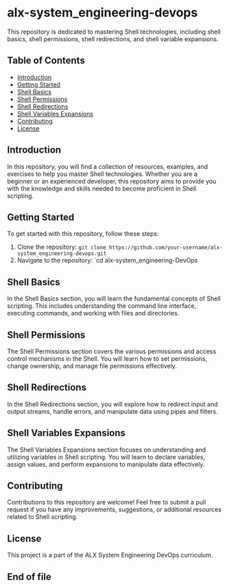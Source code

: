 # alx-system_engineering-devops

This repository is dedicated to mastering Shell technologies, including shell basics, shell permissions, shell redirections, and shell variable expansions.

## Table of Contents

- [Introduction](#introduction)
- [Getting Started](#getting-started)
- [Shell Basics](#shell-basics)
- [Shell Permissions](#shell-permissions)
- [Shell Redirections](#shell-redirections)
- [Shell Variables Expansions](#shell-variables-expansions)
- [Contributing](#contributing)
- [License](#license)

## Introduction

In this repository, you will find a collection of resources, examples, and exercises to help you master Shell technologies. Whether you are a beginner or an experienced developer, this repository aims to provide you with the knowledge and skills needed to become proficient in Shell scripting.

## Getting Started

To get started with this repository, follow these steps:

1. Clone the repository: `git clone https://github.com/your-username/alx-system_engineering-devops.git`
2. Navigate to the repository: `cd alx-system_engineering-DevOps

## Shell Basics

In the Shell Basics section, you will learn the fundamental concepts of Shell scripting. This includes understanding the command line interface, executing commands, and working with files and directories.

## Shell Permissions

The Shell Permissions section covers the various permissions and access control mechanisms in the Shell. You will learn how to set permissions, change ownership, and manage file permissions effectively.

## Shell Redirections

In the Shell Redirections section, you will explore how to redirect input and output streams, handle errors, and manipulate data using pipes and filters.

## Shell Variables Expansions

The Shell Variables Expansions section focuses on understanding and utilizing variables in Shell scripting. You will learn to declare variables, assign values, and perform expansions to manipulate data effectively.

## Contributing

Contributions to this repository are welcome! Feel free to submit a pull request if you have any improvements, suggestions, or additional resources related to Shell scripting.

## License

This project is a part of the ALX System Engineering DevOps curriculum.

## End of file
